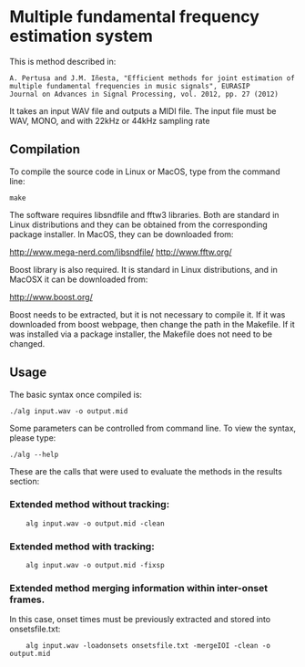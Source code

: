 # Multiple fundamental frequency estimation system

This is method described in:

```
A. Pertusa and J.M. Iñesta, "Efficient methods for joint estimation of
multiple fundamental frequencies in music signals", EURASIP
Journal on Advances in Signal Processing, vol. 2012, pp. 27 (2012)
```

It takes an input WAV file and outputs a MIDI file. The input file must be WAV,
MONO, and with 22kHz or 44kHz sampling rate

## Compilation

To compile the source code in Linux or MacOS, type from the command line:

```
make
```

The software requires libsndfile and fftw3 libraries. Both
are standard in Linux distributions and they can be obtained from the
corresponding package installer. In MacOS, they can be downloaded from:

http://www.mega-nerd.com/libsndfile/
http://www.fftw.org/

Boost library is also required. It is standard in Linux distributions, and
in MacOSX it can be downloaded from:

http://www.boost.org/

Boost needs to be extracted, but it is not necessary to compile it.
If it was downloaded from boost webpage, then change the path in the Makefile. If
it was installed via a package installer, the Makefile does not need to be
changed.

## Usage

The basic syntax once compiled is:

```
./alg input.wav -o output.mid
```

Some parameters can be controlled from command line.
To view the syntax, please type:

```
./alg --help
```

These are the calls that were used to evaluate the methods in the results
section:

### Extended method without tracking:
```
	alg input.wav -o output.mid -clean
```
### Extended method with tracking:    
```
	alg input.wav -o output.mid -fixsp
```
### Extended method merging information within inter-onset frames.
In this case, onset times must be previously extracted and stored into
onsetsfile.txt:
```
	alg input.wav -loadonsets onsetsfile.txt -mergeIOI -clean -o output.mid
```
